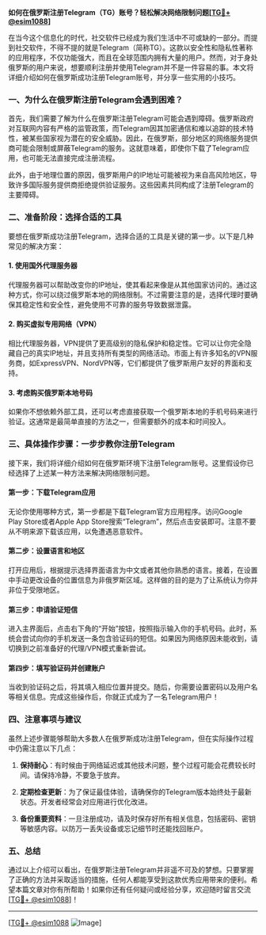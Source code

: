 **如何在俄罗斯注册Telegram（TG）账号？轻松解决网络限制问题[[TG💪+ @esim1088](https://t.me/s/esim1088)]**

在当今这个信息化的时代，社交软件已经成为我们生活中不可或缺的一部分。而提到社交软件，不得不提的就是Telegram（简称TG）。这款以安全性和隐私性著称的应用程序，不仅功能强大，而且在全球范围内拥有大量的用户。然而，对于身处俄罗斯的用户来说，想要顺利注册并使用Telegram并不是一件容易的事。本文将详细介绍如何在俄罗斯成功注册Telegram账号，并分享一些实用的小技巧。

### 一、为什么在俄罗斯注册Telegram会遇到困难？

首先，我们需要了解为什么在俄罗斯注册Telegram可能会遇到障碍。俄罗斯政府对互联网内容有严格的监管政策，而Telegram因其加密通信和难以追踪的技术特性，被某些国家视为潜在的安全威胁。因此，在俄罗斯，部分地区的网络服务提供商可能会限制或屏蔽Telegram的服务。这就意味着，即使你下载了Telegram应用，也可能无法直接完成注册流程。

此外，由于地理位置的原因，俄罗斯用户的IP地址可能被视为来自高风险地区，导致许多国际服务提供商拒绝提供验证服务。这些因素共同构成了注册Telegram的主要障碍。

### 二、准备阶段：选择合适的工具

要想在俄罗斯成功注册Telegram，选择合适的工具是关键的第一步。以下是几种常见的解决方案：

#### 1. 使用国外代理服务器
代理服务器可以帮助改变你的IP地址，使其看起来像是从其他国家访问的。通过这种方式，你可以绕过俄罗斯本地的网络限制。不过需要注意的是，选择代理时要确保其稳定性和安全性，避免使用不可靠的服务导致数据泄露。

#### 2. 购买虚拟专用网络（VPN）
相比代理服务器，VPN提供了更高级别的隐私保护和稳定性。它可以让你完全隐藏自己的真实IP地址，并且支持所有类型的网络活动。市面上有许多知名的VPN服务商，如ExpressVPN、NordVPN等，它们都提供了俄罗斯用户友好的界面和支持。

#### 3. 考虑购买俄罗斯本地号码
如果你不想依赖外部工具，还可以考虑直接获取一个俄罗斯本地的手机号码来进行验证。这通常是最简单直接的方法之一，但需要额外的成本和时间投入。

### 三、具体操作步骤：一步步教你注册Telegram

接下来，我们将详细介绍如何在俄罗斯环境下注册Telegram账号。这里假设你已经选择了上述某一种方法来解决网络限制问题。

#### 第一步：下载Telegram应用
无论你使用哪种方式，第一步都是下载Telegram官方应用程序。访问Google Play Store或者Apple App Store搜索“Telegram”，然后点击安装即可。注意不要从不明来源下载该应用，以免遭遇恶意软件。

#### 第二步：设置语言和地区
打开应用后，根据提示选择界面语言为中文或者其他你熟悉的语言。接着，在设置中手动更改设备的位置信息为非俄罗斯区域。这样做的目的是为了让系统认为你并非位于受限地区。

#### 第三步：申请验证短信
进入主界面后，点击右下角的“开始”按钮，按照指示输入你的手机号码。此时，系统会尝试向你的手机发送一条包含验证码的短信。如果因为网络原因未能收到，请切换到之前准备好的代理/VPN模式重新尝试。

#### 第四步：填写验证码并创建账户
当收到验证码之后，将其填入相应位置并提交。随后，你需要设置密码以及用户名等相关信息。完成这些操作后，你就正式成为了一名Telegram用户！

### 四、注意事项与建议

虽然上述步骤能够帮助大多数人在俄罗斯成功注册Telegram，但在实际操作过程中仍需注意以下几点：

1. **保持耐心**：有时候由于网络延迟或其他技术问题，整个过程可能会花费较长时间。请保持冷静，不要急于放弃。
   
2. **定期检查更新**：为了保证最佳体验，请确保你的Telegram版本始终处于最新状态。开发者经常会对应用进行优化改进。

3. **备份重要资料**：一旦注册成功，请及时保存好所有相关信息，包括密码、密钥等敏感内容。以防万一丢失设备或忘记细节时还能找回账户。

### 五、总结

通过以上介绍可以看出，在俄罗斯注册Telegram并非遥不可及的梦想。只要掌握了正确的方法并采取适当的措施，任何人都能享受到这款优秀应用带来的便利。希望本篇文章对你有所帮助！如果你还有任何疑问或经验分享，欢迎随时留言交流[[TG💪+ @esim1088](https://t.me/s/esim1088)]！

---

[[TG💪+ @esim1088](https://t.me/s/esim1088) ![Image](https://i.postimg.cc/4NQfJmqS/Snipaste-2025-05-13-00-14-12.png)]